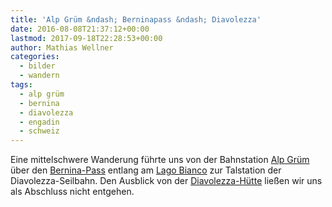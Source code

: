 ```yaml
---
title: 'Alp Grüm &ndash; Berninapass &ndash; Diavolezza'
date: 2016-08-08T21:37:12+00:00
lastmod: 2017-09-18T22:28:53+00:00
author: Mathias Wellner
categories:
  - bilder
  - wandern
tags:
  - alp grüm
  - bernina
  - diavolezza
  - engadin
  - schweiz
---
```

Eine mittelschwere Wanderung führte uns von der Bahnstation <a href="http://www.engadin.stmoritz.ch/sommer/de/gastronomie/albergo-ristorante-alp-gruem/" title="Alp Grüm" target="_blank">Alp Grüm</a> über den <a href="https://de.wikipedia.org/wiki/Berninapass" title="Berninapass" target="_blank">Bernina-Pass</a> entlang am <a href="https://de.wikipedia.org/wiki/Lago_Bianco" title="Lago Bianco" target="_blank">Lago Bianco</a> zur Talstation der Diavolezza-Seilbahn. Den Ausblick von der <a href="http://www.diavolezza.ch/" title="Berghaus Diavolezza" target="_blank">Diavolezza-Hütte</a> ließen wir uns als Abschluss nicht entgehen. 
